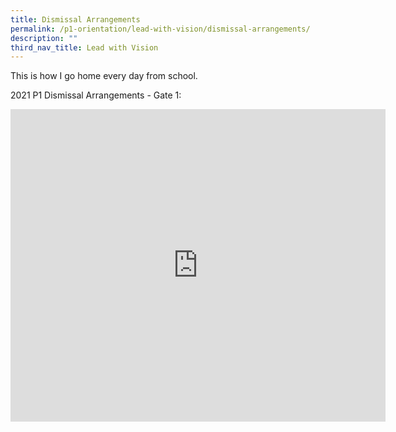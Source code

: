 ```yaml
---
title: Dismissal Arrangements
permalink: /p1-orientation/lead-with-vision/dismissal-arrangements/
description: ""
third_nav_title: Lead with Vision
---
```

This is how I go home every day from school. 

2021 P1 Dismissal Arrangements - Gate 1:

<iframe width="600" height="500" src="https://www.youtube.com/embed/2kgtpRolTh8" title="YouTube video player" frameborder="0" allow="accelerometer; autoplay; clipboard-write; encrypted-media; gyroscope; picture-in-picture" allowfullscreen></iframe>